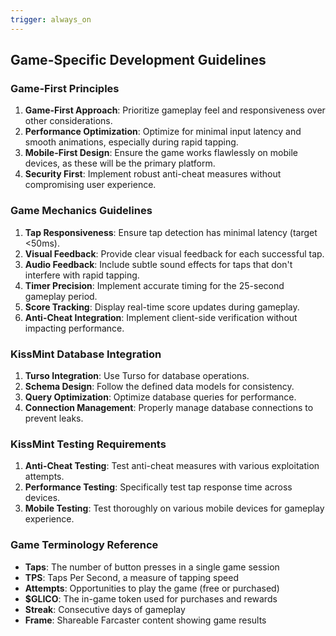 ```yaml
---
trigger: always_on
---
```


## Game-Specific Development Guidelines

### Game-First Principles

1. **Game-First Approach**: Prioritize gameplay feel and responsiveness over other considerations.
2. **Performance Optimization**: Optimize for minimal input latency and smooth animations, especially during rapid tapping.
3. **Mobile-First Design**: Ensure the game works flawlessly on mobile devices, as these will be the primary platform.
4. **Security First**: Implement robust anti-cheat measures without compromising user experience.

### Game Mechanics Guidelines

1. **Tap Responsiveness**: Ensure tap detection has minimal latency (target <50ms).
2. **Visual Feedback**: Provide clear visual feedback for each successful tap.
3. **Audio Feedback**: Include subtle sound effects for taps that don't interfere with rapid tapping.
4. **Timer Precision**: Implement accurate timing for the 25-second gameplay period.
5. **Score Tracking**: Display real-time score updates during gameplay.
6. **Anti-Cheat Integration**: Implement client-side verification without impacting performance.

### KissMint Database Integration

1. **Turso Integration**: Use Turso for database operations.
2. **Schema Design**: Follow the defined data models for consistency.
3. **Query Optimization**: Optimize database queries for performance.
4. **Connection Management**: Properly manage database connections to prevent leaks.

### KissMint Testing Requirements

1. **Anti-Cheat Testing**: Test anti-cheat measures with various exploitation attempts.
2. **Performance Testing**: Specifically test tap response time across devices.
3. **Mobile Testing**: Test thoroughly on various mobile devices for gameplay experience.

### Game Terminology Reference

- **Taps**: The number of button presses in a single game session
- **TPS**: Taps Per Second, a measure of tapping speed
- **Attempts**: Opportunities to play the game (free or purchased)
- **$GLICO**: The in-game token used for purchases and rewards
- **Streak**: Consecutive days of gameplay
- **Frame**: Shareable Farcaster content showing game results

